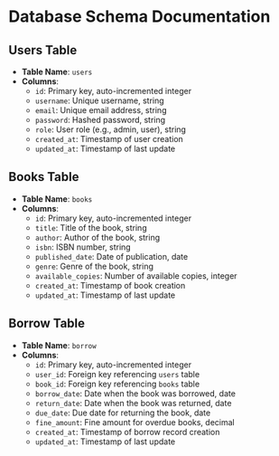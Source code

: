 # Database Schema Documentation

## Users Table
- **Table Name**: `users`
- **Columns**:
  - `id`: Primary key, auto-incremented integer
  - `username`: Unique username, string
  - `email`: Unique email address, string
  - `password`: Hashed password, string
  - `role`: User role (e.g., admin, user), string
  - `created_at`: Timestamp of user creation
  - `updated_at`: Timestamp of last update

## Books Table
- **Table Name**: `books`
- **Columns**:
  - `id`: Primary key, auto-incremented integer
  - `title`: Title of the book, string
  - `author`: Author of the book, string
  - `isbn`: ISBN number, string
  - `published_date`: Date of publication, date
  - `genre`: Genre of the book, string
  - `available_copies`: Number of available copies, integer
  - `created_at`: Timestamp of book creation
  - `updated_at`: Timestamp of last update

## Borrow Table
- **Table Name**: `borrow`
- **Columns**:
  - `id`: Primary key, auto-incremented integer
  - `user_id`: Foreign key referencing `users` table
  - `book_id`: Foreign key referencing `books` table
  - `borrow_date`: Date when the book was borrowed, date
  - `return_date`: Date when the book was returned, date
  - `due_date`: Due date for returning the book, date
  - `fine_amount`: Fine amount for overdue books, decimal
  - `created_at`: Timestamp of borrow record creation
  - `updated_at`: Timestamp of last update
